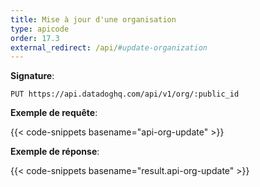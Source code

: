 ```yaml
---
title: Mise à jour d'une organisation
type: apicode
order: 17.3
external_redirect: /api/#update-organization
---
```


**Signature**:

`PUT https://api.datadoghq.com/api/v1/org/:public_id`

**Exemple de requête**:

{{< code-snippets basename="api-org-update" >}}

**Exemple de réponse**:

{{< code-snippets basename="result.api-org-update" >}}

